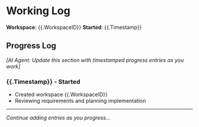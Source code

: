 # Working Log

**Workspace**: {{.WorkspaceID}}
**Started**: {{.Timestamp}}

## Progress Log

_[AI Agent: Update this section with timestamped progress entries as you work]_

### {{.Timestamp}} - Started

- Created workspace {{.WorkspaceID}}
- Reviewing requirements and planning implementation

---

_Continue adding entries as you progress..._
